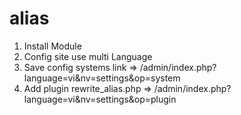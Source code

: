 # alias


1. Install Module
2. Config site use multi Language
3. Save config systems link => /admin/index.php?language=vi&nv=settings&op=system
4. Add plugin rewrite_alias.php => /admin/index.php?language=vi&nv=settings&op=plugin
